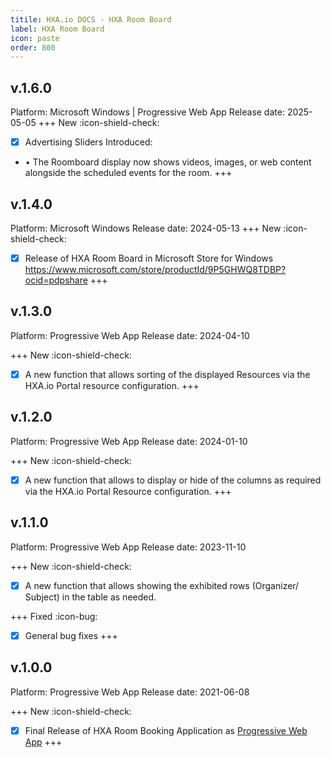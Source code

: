 ```yaml
---
titile: HXA.io DOCS - HXA Room Board
label: HXA Room Board
icon: paste
order: 800
---
```

## v.1.6.0
Platform: Microsoft Windows |  Progressive Web App
Release date: 2025-05-05
+++ New :icon-shield-check:
- [x] Advertising Sliders Introduced:
- • The Roomboard display now shows videos, images, or web content alongside the scheduled events for the room.
+++

## v.1.4.0
Platform: Microsoft Windows
Release date: 2024-05-13
+++ New :icon-shield-check:
- [x] Release of HXA Room Board in Microsoft Store for Windows
https://www.microsoft.com/store/productId/9P5GHWQ8TDBP?ocid=pdpshare
+++

## v.1.3.0
Platform: Progressive Web App
Release date: 2024-04-10

+++ New :icon-shield-check:
- [x] A new function that allows sorting of the displayed Resources via the HXA.io Portal resource configuration.
+++

## v.1.2.0
Platform: Progressive Web App
Release date: 2024-01-10

+++ New :icon-shield-check:
- [x] A new function that allows to display or hide of the columns as required via the HXA.io Portal Resource configuration.
+++

## v.1.1.0
Platform: Progressive Web App
Release date: 2023-11-10

+++ New :icon-shield-check:
- [x] A new function that allows showing the exhibited rows (Organizer/ Subject) in the table as needed.

+++ Fixed :icon-bug:
- [x] General bug fixes
+++


## v.1.0.0
Platform: Progressive Web App
Release date: 2021-06-08

+++ New :icon-shield-check:
- [x] Final Release of HXA Room Booking Application as [Progressive Web App](hhttps://app.roomboard.hxa.io)
+++